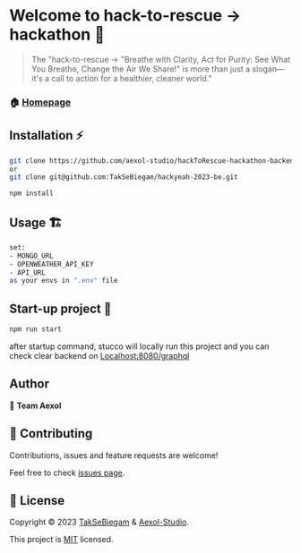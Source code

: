 # Welcome to hack-to-rescue -> hackathon :book:

> The &#34;hack-to-rescue -> "Breathe with Clarity, Act for Purity: See What You Breathe, Change the Air We Share!" is more than just a slogan—it's a call to action for a healthier, cleaner world.&#34;

### :house: [Homepage](https://github.com/aexol-studio/hackToRescue-hackathon-backend)

## Installation :zap:

<!-- prettier-ignore -->
```sh
git clone https://github.com/aexol-studio/hackToRescue-hackathon-backend.git
or
git clone git@github.com:TakSeBiegam/hackyeah-2023-be.git
```

<!-- prettier-ignore -->
```sh
npm install 
```

## Usage 🏗️

<!-- prettier-ignore -->
```sh
set:
- MONGO_URL
- OPENWEATHER_API_KEY
- API_URL
as your envs in ".env" file
```

## Start-up project 🌿

<!-- prettier-ignore -->
```sh
npm run start
```

after startup command, stucco will locally run this project and you can check clear backend on [Localhost:8080/graphql](http://localhost:8080/graphql)

## Author

👤 **Team Aexol**

## 🤝 Contributing

Contributions, issues and feature requests are welcome!

Feel free to check [issues page](https://github.com/aexol-studio/hackToRescue-hackathon-backend/issues).

## 📝 License

Copyright © 2023 [TakSeBiegam](https://github.com/TakSeBiegam/) & [Aexol-Studio](https://github.com/aexol-studio).

This project is [MIT](https://github.com/aexol-studio/hackToRescue-hackathon-backend/blob/master/LICENSE) licensed.
